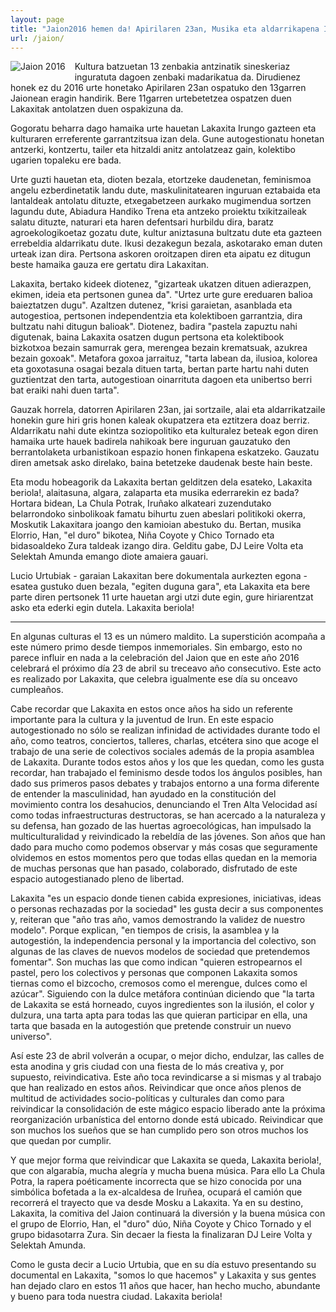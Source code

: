```yaml
---
layout: page
title: "Jaion2016 hemen da! Apirilaren 23an, Musika eta aldarrikapena Irungo kaleetan barna!"
url: /jaion/
---
```


<img src="{{ site.baseurl }}assets/images/jaion2016.jpg" style="float: left; margin: 0 3% 3% 0;" alt="Jaion 2016"/>



Kultura batzuetan 13 zenbakia antzinatik sineskeriaz inguratuta dagoen zenbaki madarikatua da. Dirudienez honek ez du 2016 urte honetako Apirilaren 23an ospatuko den 13garren Jaionean eragin handirik. Bere 11garren urtebetetzea ospatzen duen Lakaxitak antolatzen duen ospakizuna da.

Gogoratu beharra dago hamaika urte hauetan Lakaxita Irungo gazteen eta kulturaren erreferente garrantzitsua izan dela. Gune autogestionatu honetan antzerki, kontzertu, tailer eta hitzaldi anitz antolatzeaz gain, kolektibo ugarien topaleku ere bada.

Urte guzti hauetan eta, dioten bezala, etortzeke daudenetan, feminismoa angelu ezberdinetatik landu dute, maskulinitatearen inguruan eztabaida eta lantaldeak antolatu dituzte, etxegabetzeen aurkako mugimendua sortzen lagundu dute, Abiadura Handiko Trena eta antzeko proiektu txikitzaileak salatu dituzte, naturari eta haren defentsari hurbildu dira, baratz agroekologikoetaz gozatu dute, kultur aniztasuna bultzatu dute eta gazteen errebeldia aldarrikatu dute. Ikusi dezakegun bezala, askotarako eman duten urteak izan dira. Pertsona askoren oroitzapen diren eta aipatu ez ditugun beste hamaika gauza ere gertatu dira
Lakaxitan.

Lakaxita, bertako kideek diotenez, "gizarteak ukatzen dituen adierazpen, ekimen, ideia eta pertsonen gunea da". "Urtez urte gure ereduaren balioa baieztatzen dugu". Azaltzen dutenez, "krisi garaietan, asanblada eta autogestioa, pertsonen independentzia eta kolektiboen garrantzia, dira bultzatu nahi ditugun balioak". Diotenez, badira "pastela zapuztu nahi digutenak, baina Lakaxita osatzen dugun pertsona eta kolektibook bizkotxoa bezain samurrak gera, merengea bezain krematsuak, azukrea bezain goxoak". Metafora goxoa jarraituz, "tarta labean da, ilusioa, kolorea eta goxotasuna osagai bezala dituen tarta, bertan parte hartu nahi duten guztientzat den tarta, autogestioan oinarrituta dagoen eta unibertso berri bat eraiki nahi duen tarta".

Gauzak horrela, datorren Apirilaren 23an, jai sortzaile, alai eta
aldarrikatzaile honekin gure hiri gris honen kaleak okupatzera eta eztitzera doaz berriz. Aldarrikatu nahi dute ekintza soziopolitiko eta kulturalez beteak egon diren hamaika urte hauek badirela nahikoak bere inguruan gauzatuko den berrantolaketa urbanistikoan espazio honen finkapena eskatzeko. Gauzatu diren ametsak asko direlako, baina betetzeke daudenak beste hain beste.

Eta modu hobeagorik da Lakaxita bertan gelditzen dela esateko, Lakaxita
beriola!, alaitasuna, algara, zalaparta eta musika ederrarekin ez bada?  Hortara bidean, La Chula Potrak, Iruñako alkateari zuzendutako belarrondoko sinbolikoak famatu bihurtu zuen abeslari politikoki okerra, Moskutik Lakaxitara joango den kamioian abestuko du. Bertan, musika Elorrio, Han, "el duro" bikotea, Niña Coyote y Chico Tornado eta bidasoaldeko Zura taldeak izango dira.  Gelditu gabe, DJ Leire Volta eta Selektah Amunda emango diote amaiera gauari.

Lucio Urtubiak - garaian Lakaxitan bere dokumentala aurkezten egona - esatea gustuko duen bezala, "egiten duguna gara", eta Lakaxita eta bere parte diren pertsonek 11 urte hauetan argi utzi dute egin, gure hiriarentzat asko eta ederki egin dutela. Lakaxita beriola! 

-------------------------------

En algunas culturas el 13 es un número maldito. La superstición acompaña a este número primo desde tiempos inmemoriales. Sin embargo, esto no parece influir en nada a la celebración del Jaion que en este año 2016 celebrará el próximo día 23 de abril su treceavo año consecutivo. Este acto es realizado por Lakaxita, que celebra igualmente ese día su onceavo cumpleaños.

Cabe recordar que Lakaxita en estos once años ha sido un referente importante para la cultura y la juventud de Irun. En este espacio autogestionado no sólo se realizan infinidad de actividades durante todo el año, como teatros, conciertos, talleres, charlas, etcétera sino que acoge el trabajo de una serie de colectivos sociales además de la propia asamblea de Lakaxita. Durante todos estos años y los que les quedan, como les gusta recordar, han trabajado el feminismo desde todos los ángulos posibles, han dado sus primeros pasos debates y trabajos entorno a una forma diferente de entender la masculinidad, han ayudado en la constitución del movimiento contra los desahucios, denunciando el Tren Alta Velocidad así como todas infraestructuras destructoras, se han acercado a la naturaleza y su defensa, han gozado de las huertas agroecológicas, han impulsado la multiculturalidad y reivindicado la rebeldía de las jóvenes. Son años que han dado para mucho como podemos observar y más cosas que seguramente olvidemos en estos momentos pero que todas ellas quedan en la memoria de muchas personas que han pasado, colaborado, disfrutado de este espacio autogestianado pleno de libertad.

Lakaxita "es un espacio donde tienen cabida expresiones, iniciativas, ideas o personas rechazadas por la sociedad" les gusta decir a sus componentes y, reiteran que "año tras año, vamos demostrando la validez de nuestro modelo". Porque explican, "en tiempos de crisis, la asamblea y la autogestión, la independencia personal y la importancia del colectivo, son algunas de las claves de nuevos modelos de sociedad que pretendemos fomentar". Son muchas las que como indican "quieren estropearnos el pastel, pero los colectivos y personas que componen Lakaxita somos tiernas como el bizcocho, cremosos como el merengue, dulces como el azúcar". Siguiendo con la dulce metáfora continúan diciendo que "la tarta de Lakaxita se está horneado, cuyos ingredientes son la ilusión, el color y dulzura, una tarta apta para todas las que quieran participar en ella, una tarta que basada en la autogestión que pretende construir un nuevo universo".

Así este 23 de abril volverán a ocupar, o mejor dicho, endulzar, las calles de esta anodina y gris ciudad con una fiesta de lo más creativa y, por supuesto, reivindicativa. Este año toca revindicarse a si mismas y al trabajo que han realizado en estos años. Reivindicar que once años plenos de multitud de actividades socio-políticas y culturales dan como para reivindicar la consolidación de este mágico espacio liberado ante la próxima reorganización urbanística del entorno donde está ubicado. Reivindicar que son muchos los sueños que se han cumplido pero son otros muchos los que quedan por cumplir.

Y que mejor forma que reivindicar que Lakaxita se queda, Lakaxita beriola!, que con algarabía, mucha alegría y mucha buena música. Para ello La Chula Potra, la rapera poéticamente incorrecta que se hizo conocida por una simbólica bofetada a la ex-alcaldesa de Iruñea, ocupará el camión que recorrerá el trayecto que va desde Mosku a Lakaxita. Ya en su destino, Lakaxita, la comitiva del Jaion continuará la diversión y la buena música con el grupo de Elorrio, Han, el "duro" dúo, Niña Coyote y Chico Tornado y el grupo bidasotarra Zura. Sin decaer la fiesta la finalizaran DJ Leire Volta y Selektah Amunda.

Como le gusta decir a Lucio Urtubia, que en su día estuvo presentando su documental en Lakaxita, "somos lo que hacemos" y Lakaxita y sus gentes han dejado claro en estos 11 años que hacer, han hecho mucho, abundante y bueno para toda nuestra ciudad. Lakaxita beriola!
